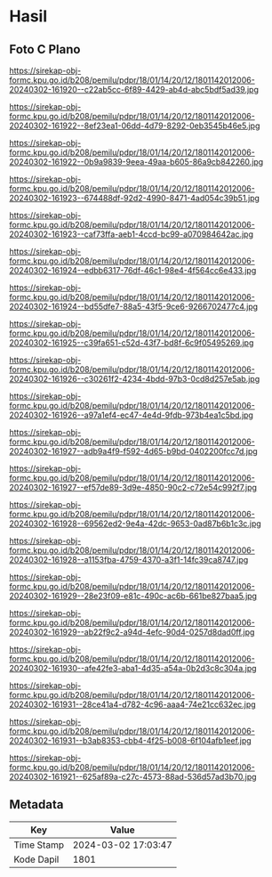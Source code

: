 # Hasil

## Foto C Plano

https://sirekap-obj-formc.kpu.go.id/b208/pemilu/pdpr/18/01/14/20/12/1801142012006-20240302-161920--c22ab5cc-6f89-4429-ab4d-abc5bdf5ad39.jpg

https://sirekap-obj-formc.kpu.go.id/b208/pemilu/pdpr/18/01/14/20/12/1801142012006-20240302-161922--8ef23ea1-06dd-4d79-8292-0eb3545b46e5.jpg

https://sirekap-obj-formc.kpu.go.id/b208/pemilu/pdpr/18/01/14/20/12/1801142012006-20240302-161922--0b9a9839-9eea-49aa-b605-86a9cb842260.jpg

https://sirekap-obj-formc.kpu.go.id/b208/pemilu/pdpr/18/01/14/20/12/1801142012006-20240302-161923--674488df-92d2-4990-8471-4ad054c39b51.jpg

https://sirekap-obj-formc.kpu.go.id/b208/pemilu/pdpr/18/01/14/20/12/1801142012006-20240302-161923--caf73ffa-aeb1-4ccd-bc99-a070984642ac.jpg

https://sirekap-obj-formc.kpu.go.id/b208/pemilu/pdpr/18/01/14/20/12/1801142012006-20240302-161924--edbb6317-76df-46c1-98e4-4f564cc6e433.jpg

https://sirekap-obj-formc.kpu.go.id/b208/pemilu/pdpr/18/01/14/20/12/1801142012006-20240302-161924--bd55dfe7-88a5-43f5-9ce6-9266702477c4.jpg

https://sirekap-obj-formc.kpu.go.id/b208/pemilu/pdpr/18/01/14/20/12/1801142012006-20240302-161925--c39fa651-c52d-43f7-bd8f-6c9f05495269.jpg

https://sirekap-obj-formc.kpu.go.id/b208/pemilu/pdpr/18/01/14/20/12/1801142012006-20240302-161926--c30261f2-4234-4bdd-97b3-0cd8d257e5ab.jpg

https://sirekap-obj-formc.kpu.go.id/b208/pemilu/pdpr/18/01/14/20/12/1801142012006-20240302-161926--a97a1ef4-ec47-4e4d-9fdb-973b4ea1c5bd.jpg

https://sirekap-obj-formc.kpu.go.id/b208/pemilu/pdpr/18/01/14/20/12/1801142012006-20240302-161927--adb9a4f9-f592-4d65-b9bd-0402200fcc7d.jpg

https://sirekap-obj-formc.kpu.go.id/b208/pemilu/pdpr/18/01/14/20/12/1801142012006-20240302-161927--ef57de89-3d9e-4850-90c2-c72e54c992f7.jpg

https://sirekap-obj-formc.kpu.go.id/b208/pemilu/pdpr/18/01/14/20/12/1801142012006-20240302-161928--69562ed2-9e4a-42dc-9653-0ad87b6b1c3c.jpg

https://sirekap-obj-formc.kpu.go.id/b208/pemilu/pdpr/18/01/14/20/12/1801142012006-20240302-161928--a1153fba-4759-4370-a3f1-14fc39ca8747.jpg

https://sirekap-obj-formc.kpu.go.id/b208/pemilu/pdpr/18/01/14/20/12/1801142012006-20240302-161929--28e23f09-e81c-490c-ac6b-661be827baa5.jpg

https://sirekap-obj-formc.kpu.go.id/b208/pemilu/pdpr/18/01/14/20/12/1801142012006-20240302-161929--ab22f9c2-a94d-4efc-90d4-0257d8dad0ff.jpg

https://sirekap-obj-formc.kpu.go.id/b208/pemilu/pdpr/18/01/14/20/12/1801142012006-20240302-161930--afe42fe3-aba1-4d35-a54a-0b2d3c8c304a.jpg

https://sirekap-obj-formc.kpu.go.id/b208/pemilu/pdpr/18/01/14/20/12/1801142012006-20240302-161931--28ce41a4-d782-4c96-aaa4-74e21cc632ec.jpg

https://sirekap-obj-formc.kpu.go.id/b208/pemilu/pdpr/18/01/14/20/12/1801142012006-20240302-161931--b3ab8353-cbb4-4f25-b008-6f104afb1eef.jpg

https://sirekap-obj-formc.kpu.go.id/b208/pemilu/pdpr/18/01/14/20/12/1801142012006-20240302-161921--625af89a-c27c-4573-88ad-536d57ad3b70.jpg


## Metadata

| Key        | Value               |
| ---------- | ------------------- |
| Time Stamp | 2024-03-02 17:03:47 |
| Kode Dapil | 1801                |



